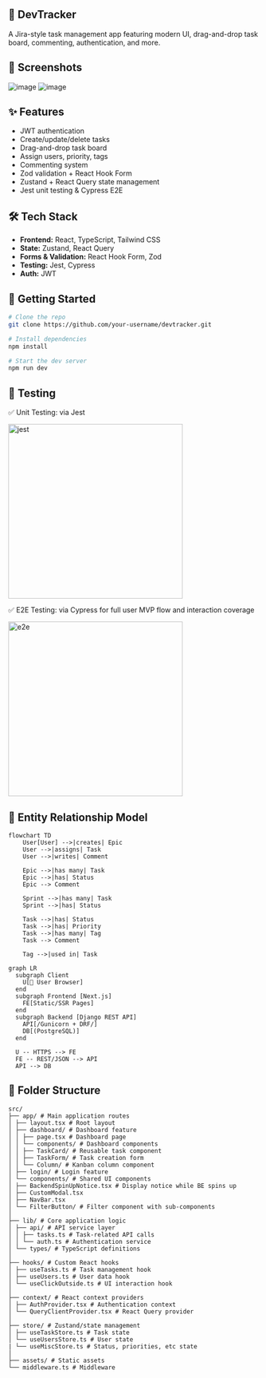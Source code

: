 ## 🧠 DevTracker

A Jira-style task management app featuring modern UI, drag-and-drop task board, commenting, authentication, and more.

## 📸 Screenshots
![image](https://github.com/user-attachments/assets/e69df2fc-c8e3-4aad-92ac-228d1f79f010)
![image](https://github.com/user-attachments/assets/c18132cd-e6d3-4107-afe6-4a647ba5850d)


## ✨ Features

- JWT authentication
- Create/update/delete tasks
- Drag-and-drop task board
- Assign users, priority, tags
- Commenting system
- Zod validation + React Hook Form
- Zustand + React Query state management
- Jest unit testing & Cypress E2E

## 🛠️ Tech Stack

- **Frontend:** React, TypeScript, Tailwind CSS
- **State:** Zustand, React Query
- **Forms & Validation:** React Hook Form, Zod
- **Testing:** Jest, Cypress
- **Auth:** JWT

## 🚀 Getting Started

```bash
# Clone the repo
git clone https://github.com/your-username/devtracker.git

# Install dependencies
npm install

# Start the dev server
npm run dev

```

## 📝 Testing

✅ Unit Testing: via Jest

<img src="https://github.com/user-attachments/assets/4805e723-2fc5-4b7a-99cf-15d1093f0cd2" style="width:350px; height:auto" alt="jest">

✅ E2E Testing: via Cypress for full user MVP flow and interaction coverage

<img src="https://github.com/user-attachments/assets/b17f8c0c-e500-4a29-94b6-a868e1a76ec4" style="width:350px; height:auto" alt="e2e">

## 📰 Entity Relationship Model
```mermaid
flowchart TD
    User[User] -->|creates| Epic
    User -->|assigns| Task
    User -->|writes| Comment

    Epic -->|has many| Task
    Epic -->|has| Status
    Epic --> Comment

    Sprint -->|has many| Task
    Sprint -->|has| Status

    Task -->|has| Status
    Task -->|has| Priority
    Task -->|has many| Tag
    Task --> Comment

    Tag -->|used in| Task
```

```mermaid
graph LR
  subgraph Client
    U[👤 User Browser]
  end
  subgraph Frontend [Next.js]
    FE[Static/SSR Pages]
  end
  subgraph Backend [Django REST API]
    API[/Gunicorn + DRF/]
    DB[(PostgreSQL)]
  end

  U -- HTTPS --> FE
  FE -- REST/JSON --> API
  API --> DB
```

## 📂 Folder Structure
```
src/
├── app/ # Main application routes
│ ├── layout.tsx # Root layout
│ ├── dashboard/ # Dashboard feature
│ │ ├── page.tsx # Dashboard page
│ │ └── components/ # Dashboard components
│ │ ├── TaskCard/ # Reusable task component
│ │ ├── TaskForm/ # Task creation form
│ │ └── Column/ # Kanban column component
│ ├── login/ # Login feature
│ └── components/ # Shared UI components
│ ├── BackendSpinUpNotice.tsx # Display notice while BE spins up
│ ├── CustomModal.tsx
│ ├── NavBar.tsx
│ └── FilterButton/ # Filter component with sub-components
│
├── lib/ # Core application logic
│ ├── api/ # API service layer
│ │ ├── tasks.ts # Task-related API calls
│ │ └── auth.ts # Authentication service
│ └── types/ # TypeScript definitions
│
├── hooks/ # Custom React hooks
│ ├── useTasks.ts # Task management hook
│ ├── useUsers.ts # User data hook
│ └── useClickOutside.ts # UI interaction hook
│
├── context/ # React context providers
│ ├── AuthProvider.tsx # Authentication context
│ └── QueryClientProvider.tsx # React Query provider
│
├── store/ # Zustand/state management
│ ├── useTaskStore.ts # Task state
│ └── useUsersStore.ts # User state
| └── useMiscStore.ts # Status, priorities, etc state
│
├── assets/ # Static assets
└── middleware.ts # Middleware
```
